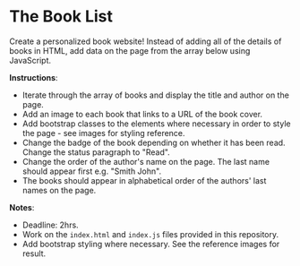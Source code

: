 # The Book List
Create a personalized book website! Instead of adding all of the details of books in HTML, add data on the page from the array below using JavaScript.

**Instructions**:
* Iterate through the array of books and display the title and author on the page.
* Add an image to each book that links to a URL of the book cover.
* Add bootstrap classes to the elements where necessary in order to style the page - see images for styling reference. 
* Change the badge of the book depending on whether it has been read. Change the status paragraph to "Read".  
* Change the order of the author's name on the page. The last name should appear first e.g. "Smith John". 
* The books should appear in alphabetical order of the authors' last names on the page.

**Notes**: 
* Deadline: 2hrs.
* Work on the `index.html` and `index.js` files provided in this repository.
* Add bootstrap styling where necessary. See the reference images for result. 

